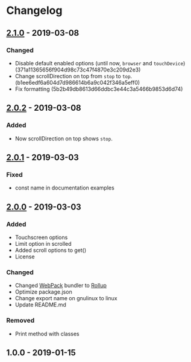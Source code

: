 # Changelog

## [2.1.0](https://github.com/barcia/browserdom/compare/v2.0.2...v2.1.0) - 2019-03-08
### Changed
- Disable default enabled options (until now, `browser` and `touchDevice`) (371a11365656f904d98c73c47f4870e3c209d2e3)
- Change scrollDirection on top from `stop` to `top`. (b1ee6edf6a604d7d986614b6a9c042f346a5eff0)
- Fix formatting (5b2b49db8613d66ddbc3e44c3a5466b9853d6d74)

## [2.0.2](https://github.com/barcia/browserdom/compare/v2.0.1...v2.0.2) - 2019-03-08
### Added
- Now scrollDirection on top shows `stop`.

## [2.0.1](https://github.com/barcia/browserdom/compare/v2.0.0...v2.0.1) - 2019-03-03
### Fixed
- const name in documentation examples

## [2.0.0](https://github.com/barcia/browserdom/compare/v1.0.0...v2.0.0) - 2019-03-03
### Added
- Touchscreen options
- Limit option in scrolled
- Added scroll options to get()
- License
### Changed
- Changed [WebPack](https://webpack.js.org) bundler to [Rollup](https://rollupjs.org/)
- Optimize package.json
- Change export name on gnulinux to linux
- Update README.md
### Removed
- Print method with classes

## 1.0.0 - 2019-01-15

